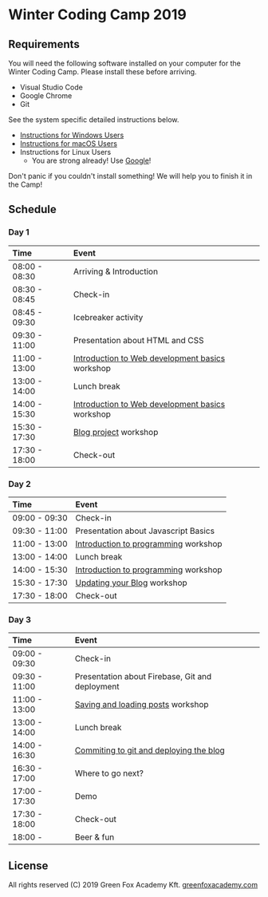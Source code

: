 # Winter Coding Camp 2019

## Requirements

You will need the following software installed on your computer for the Winter
Coding Camp. Please install these before arriving.

- Visual Studio Code
- Google Chrome
- Git

See the system specific detailed instructions below.

- [Instructions for Windows Users](prerequirements-windows.md)
- [Instructions for macOS Users](prerequirements-macos.md)
- Instructions for Linux Users
  - You are strong already! Use [Google](https://www.google.com/)!

Don't panic if you couldn't install something! We will help you to finish it in
the Camp!

## Schedule

### Day 1

| Time          | Event                                                                        |
| :------------ | :--------------------------------------------------------------------------- |
| 08:00 - 08:30 | Arriving & Introduction                                                                 |
| 08:30 - 08:45 | Check-in                                                                     |
| 08:45 - 09:30 | Icebreaker activity                                                          |
| 09:30 - 11:00 | Presentation about HTML and CSS                                              |
| 11:00 - 13:00 | [Introduction to Web development basics](web-development-basics.md) workshop |
| 13:00 - 14:00 | Lunch break                                                                  |
| 14:00 - 15:30 | [Introduction to Web development basics](web-development-basics.md) workshop |
| 15:30 - 17:30 | [Blog project](blog-project.md) workshop     
| 17:30 - 18:00 | Check-out                                                                    |

### Day 2

| Time          | Event                                                                     |
| :------------ | :------------------------------------------------------------------------ |
| 09:00 - 09:30 | Check-in                                                                  |
| 09:30 - 11:00 | Presentation about Javascript Basics                    |
| 11:00 - 13:00 | [Introduction to programming](introduction-to-programming.md) workshop                                  |
| 13:00 - 14:00 | Lunch break                                                               |
| 14:00 - 15:30 | [Introduction to programming](introduction-to-programming.md) workshop                                  |
| 15:30 - 17:30 | [Updating your Blog](update-blog-project.md) workshop  
| 17:30 - 18:00 | Check-out                                                                 |

### Day 3

| Time          | Event                                                                       |
| :------------ | :-------------------------------------------------------------------------- |
| 09:00 - 09:30 | Check-in                                                                    |
| 09:30 - 11:00 | Presentation about Firebase, Git and deployment        |
| 11:00 - 13:00 | [Saving and loading posts](saving-and-loading-data.md) workshop
| 13:00 - 14:00 | Lunch break                                                                 |
| 14:00 - 16:30 | [Commiting to git and deploying the blog](deployment.md)   |
| 16:30 - 17:00 | Where to go next?                                                           |
| 17:00 - 17:30 | Demo                                                                        |
| 17:30 - 18:00 | Check-out                                                                   |
| 18:00 -       | Beer & fun                                                                  |



## License

All rights reserved (C) 2019 Green Fox Academy Kft. [greenfoxacademy.com](http://greenfoxacademy.com)
